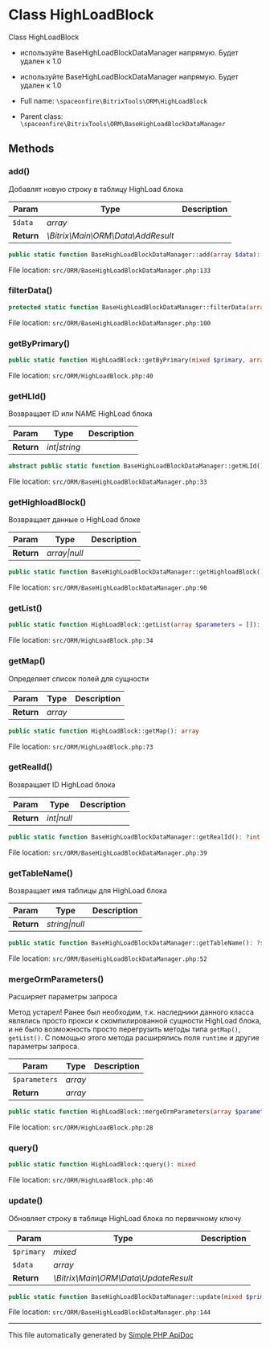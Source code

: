 # Class HighLoadBlock

Class HighLoadBlock

-   используйте BaseHighLoadBlockDataManager напрямую. Будет удален к 1.0
-   используйте BaseHighLoadBlockDataManager напрямую. Будет удален к 1.0

-   Full name: `\spaceonfire\BitrixTools\ORM\HighLoadBlock`
-   Parent class: `\spaceonfire\BitrixTools\ORM\BaseHighLoadBlockDataManager`

## Methods

### add()

Добавлят новую строку в таблицу HighLoad блока

| Param      | Type                              | Description |
| ---------- | --------------------------------- | ----------- |
| `$data`    | _array_                           |             |
| **Return** | _\Bitrix\Main\ORM\Data\AddResult_ |             |

```php
public static function BaseHighLoadBlockDataManager::add(array $data): mixed
```

File location: `src/ORM/BaseHighLoadBlockDataManager.php:133`

### filterData()

```php
protected static function BaseHighLoadBlockDataManager::filterData(array $data): array
```

File location: `src/ORM/BaseHighLoadBlockDataManager.php:100`

### getByPrimary()

```php
public static function HighLoadBlock::getByPrimary(mixed $primary, array $parameters = []): mixed
```

File location: `src/ORM/HighLoadBlock.php:40`

### getHLId()

Возвращает ID или NAME HighLoad блока

| Param      | Type              | Description |
| ---------- | ----------------- | ----------- |
| **Return** | _int&#124;string_ |             |

```php
abstract public static function BaseHighLoadBlockDataManager::getHLId(): mixed
```

File location: `src/ORM/BaseHighLoadBlockDataManager.php:33`

### getHighloadBlock()

Возвращает данные о HighLoad блоке

| Param      | Type              | Description |
| ---------- | ----------------- | ----------- |
| **Return** | _array&#124;null_ |             |

```php
public static function BaseHighLoadBlockDataManager::getHighloadBlock(): ?array
```

File location: `src/ORM/BaseHighLoadBlockDataManager.php:90`

### getList()

```php
public static function HighLoadBlock::getList(array $parameters = []): mixed
```

File location: `src/ORM/HighLoadBlock.php:34`

### getMap()

Определяет список полей для сущности

| Param      | Type    | Description |
| ---------- | ------- | ----------- |
| **Return** | _array_ |             |

```php
public static function HighLoadBlock::getMap(): array
```

File location: `src/ORM/HighLoadBlock.php:73`

### getRealId()

Возвращает ID HighLoad блока

| Param      | Type            | Description |
| ---------- | --------------- | ----------- |
| **Return** | _int&#124;null_ |             |

```php
public static function BaseHighLoadBlockDataManager::getRealId(): ?int
```

File location: `src/ORM/BaseHighLoadBlockDataManager.php:39`

### getTableName()

Возвращает имя таблицы для HighLoad блока

| Param      | Type               | Description |
| ---------- | ------------------ | ----------- |
| **Return** | _string&#124;null_ |             |

```php
public static function BaseHighLoadBlockDataManager::getTableName(): ?string
```

File location: `src/ORM/BaseHighLoadBlockDataManager.php:52`

### mergeOrmParameters()

Расширяет параметры запроса

Метод устарел! Ранее был необходим, т.к. наследники данного класса являлись просто прокси
к скомпилированной сущности HighLoad блока, и не было возможность просто перегрузить
методы типа `getMap()`, `getList()`.
С помощью этого метода расширялись поля `runtime` и другие параметры запроса.

| Param         | Type    | Description |
| ------------- | ------- | ----------- |
| `$parameters` | _array_ |             |
| **Return**    | _array_ |             |

```php
public static function HighLoadBlock::mergeOrmParameters(array $parameters = []): mixed
```

File location: `src/ORM/HighLoadBlock.php:28`

### query()

```php
public static function HighLoadBlock::query(): mixed
```

File location: `src/ORM/HighLoadBlock.php:46`

### update()

Обновляет строку в таблице HighLoad блока по первичному ключу

| Param      | Type                                 | Description |
| ---------- | ------------------------------------ | ----------- |
| `$primary` | _mixed_                              |             |
| `$data`    | _array_                              |             |
| **Return** | _\Bitrix\Main\ORM\Data\UpdateResult_ |             |

```php
public static function BaseHighLoadBlockDataManager::update(mixed $primary, array $data): mixed
```

File location: `src/ORM/BaseHighLoadBlockDataManager.php:144`

---

This file automatically generated by [Simple PHP ApiDoc](https://github.com/spaceonfire/simple-php-apidoc)

